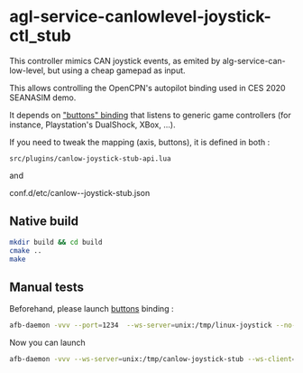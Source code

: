 # agl-service-canlowlevel-joystick-ctl_stub

This controller mimics CAN joystick events, as emited by alg-service-can-low-level, but using a cheap gamepad as input.

This allows controlling the OpenCPN's autopilot binding used in CES 2020 SEANASIM demo.

It depends on ["buttons" binding](https://github.com/iotbzh/agl-service-buttons-binding) that listens to generic game controllers (for instance, Playstation's DualShock, XBox, ...).

If you need to tweak the mapping (axis, buttons), it is defined in both :

`src/plugins/canlow-joystick-stub-api.lua`

and

conf.d/etc/canlow--joystick-stub.json


## Native build

```bash
mkdir build && cd build
cmake ..
make
```

## Manual tests

Beforehand, please launch [buttons](https://github.com/iotbzh/agl-service-buttons-binding) binding :

```bash
afb-daemon -vvv --port=1234  --ws-server=unix:/tmp/linux-joystick --no-ldpath --workdir=. --roothttp=../htdocs --token= --binding=package/lib/afb-buttons.so
```

Now you can launch
```bash
afb-daemon -vvv --ws-server=unix:/tmp/canlow-joystick-stub --ws-client=unix:/tmp/linux-joystick --port=2345 --name=afb-canlow-joystick-stub --no-ldpath --token= --binding=build/package/lib/afb-agl-service-canlowlevel-joystick-ctl_stub.so
```

